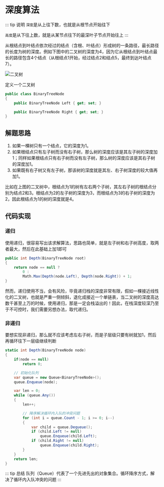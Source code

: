 # 深度算法

::: tip 说明
`深度`是从上往下数，也就是从根节点开始往下

`高度`是从下往上数，就是从某节点往下的最深叶子节点开始往上
:::

从根结点到叶结点依次经过的结点（含根、叶结点）形成树的一条路径，最长路径的长度为树的深度。例如下图中的二叉树的深度为4，因为它从根结点到叶结点最长的路径包含4个结点（从根结点1开始，经过结点2和结点5，最终到达叶结点7）。

![二叉树](/assets/img/binarytree.jpg "二叉树")

定义一个二叉树

```csharp
public class BinaryTreeNode
{
    public BinaryTreeNode Left { get; set; }

    public BinaryTreeNode Right { get; set; }
}
```

## 解题思路

1. 如果一棵树只有一个结点，它的深度为1。
2. 如果根结点只有左子树而没有右子树，那么树的深度应该是其左子树的深度加1；同样如果根结点只有右子树而没有左子树，那么树的深度应该是其右子树的深度加1。
3. 如果既有右子树又有左子树，那该树的深度就是其左、右子树深度的较大值再加1。

比如在上图的二叉树中，根结点为1的树有左右两个子树，其左右子树的根结点分别为结点2和3。根结点为2的左子树的深度为3，而根结点为3的右子树的深度为2，因此根结点为1的树的深度就是4。

## 代码实现

### 递归

使用递归，很容易写出该求解算法，思路也简单，就是左子树和右子树高度，取两者最大，然后在此基础上加1即可

```csharp
public int Depth(BinaryTreeNode root)
{
    return node == null ?
        0 :
        Math.Max(Depth(node.Left), Depth(node.Right)) + 1;
}
```

然而，递归使用不当，会有风险，毕竟递归栈的深度非常有限，假如一棵接近线性化的二叉树，也就是严重一侧倾斜，退化成接近一个单链表，当二叉树的深度高达数千甚至上万的时候，使用递归，那是一定会栈溢出的！因此，在栈深度较深乃至于不可控时，我们需要另想办法，取代递归。

### 非递归

要想实现非递归，那么就不应该考虑左右子树，而是子层级只要有树就加1，然后再循环往下一层级继续判断

```csharp
static int Depth(BinaryTreeNode node)
{
    if(node == null)
        return 0;

    // 初始化队列
    var queue = new Queue<BinaryTreeNode>();
    queue.Enqueue(node);

    var len = 0;
    while (queue.Any())
    {
        len++;

        // 降序解决循环内入队的冲突问题
        for (int i = queue.Count - 1; i >= 0; i--)
        {
            var child = queue.Dequeue();
            if (child.Left != null)
                queue.Enqueue(child.Left);
            if (child.Right != null)
                queue.Enqueue(child.Right);
        }
    }
    return len;
}
```

::: tip 总结
队列（Queue）代表了一个先进先出的对象集合。循环降序方式，解决了循环内入队冲突的问题
:::
